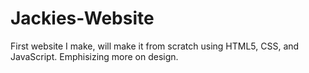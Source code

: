 # Jackies-Website
First website I make, will make it from scratch using HTML5, CSS, and JavaScript. Emphisizing more on design.

